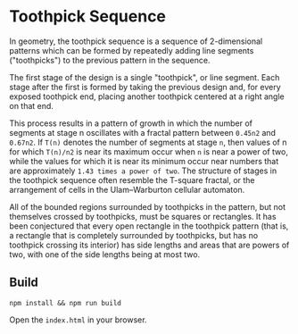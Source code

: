 # Toothpick Sequence

In geometry, the toothpick sequence is a sequence of 2-dimensional patterns which can be formed by repeatedly adding line segments ("toothpicks") to the previous pattern in the sequence.

The first stage of the design is a single "toothpick", or line segment. Each stage after the first is formed by taking the previous design and, for every exposed toothpick end, placing another toothpick centered at a right angle on that end.

This process results in a pattern of growth in which the number of segments at stage n oscillates with a fractal pattern between `0.45n2` and `0.67n2`. If `T(n)` denotes the number of segments at stage `n`, then values of n for which `T(n)/n2` is near its maximum occur when `n` is near a power of two, while the values for which it is near its minimum occur near numbers that are approximately `1.43 times a power of two`. The structure of stages in the toothpick sequence often resemble the T-square fractal, or the arrangement of cells in the Ulam–Warburton cellular automaton.

All of the bounded regions surrounded by toothpicks in the pattern, but not themselves crossed by toothpicks, must be squares or rectangles. It has been conjectured that every open rectangle in the toothpick pattern (that is, a rectangle that is completely surrounded by toothpicks, but has no toothpick crossing its interior) has side lengths and areas that are powers of two, with one of the side lengths being at most two.

## Build

```
npm install && npm run build
```

Open the `index.html` in your browser.
